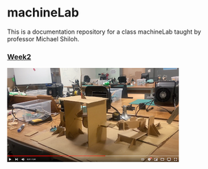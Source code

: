# machineLab
This is a documentation repository for a class machineLab taught by professor Michael Shiloh.

### [Week2](week2.md)  

![](images/final_crank.png)
